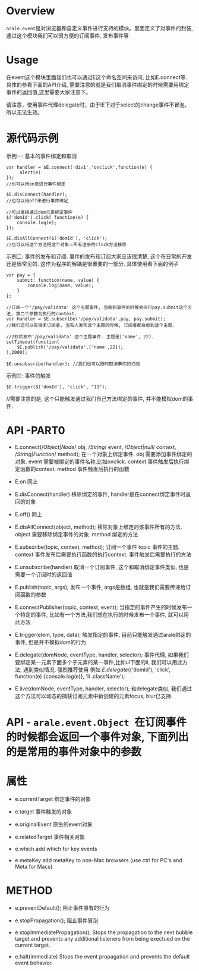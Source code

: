 Overview
========
`arale.event`是对浏览器和自定义事件进行支持的模块。里面定义了对事件的封装, 通过这个模块我们可以很方便的订阅事件, 发布事件等

Usage
=====
在event这个模块里面我们也可以通过E这个命名空间来访问, 比如E.connect等. 具体的参看下面的API介绍, 需要注意的就是我们取消事件绑定的时候需要用绑定事件的返回值,这里需要大家注意下。

请注意，使用事件代理delegate时，由于IE下对于select的change事件不冒泡，所以无法生效。


源代码示例
=====

示例一: 基本的事件绑定和取消

    var handler = $E.connect('div1','onclick',function(e) {
         alert(e)
    });
    //也可以用on来进行事件绑定

    $E.disConnect(handler);
    //也可以用off来进行事件绑定

    //可以直接通过dom元素绑定事件
    $('domId').click( function(e) {
        console.log(e);
    });

    $E.disAllConnect($('domId'), 'click');
    //也可以用这个方法把这个对象上所有注册的click方法移除

示例二: 事件的发布和订阅. 事件的发布和订阅大家应该很清楚, 这个在日常的开发还是很常见的. 这作为程序的解耦是很重要的一部分. 具体使用看下面的例子

    var pay = {
        submit: function(name, value) {
            console.log(name, value);
        }
    };

    //订阅一个'/pay/validata' 这个主题事件, 当收到事件的时候会执行pay.submit这个方法, 第二个参数为执行的context.
    var handler = $E.subscribe('/pay/validata',pay, pay.submit);
    //我们还可以有很多订阅者, 当有人发布这个主题的时候, 订阅者都会收到这个主题.

    //2秒后发布'/pay/validata' 这个主题事件. 主题是['name', 22]. 
    setTimeout(function(
        $E.publish('/pay/validata',['name',22]);
    ),2000);

    $E.unsubscribe(handler); //我们也可以随时取消事件的订阅



示例三: 事件的触发

`$E.trigger($('domId'), 'click', "11");`

//需要注意的是, 这个只能触发通过我们自己方法绑定的事件, 并不能模拟dom的事件.


API -PART0
=====

*   E.connect(/*Object|Node*/ obj, /*String*/ event, /*Object|null*/ context, /*String|Function*/ method);
    在一个对象上绑定事件.
    obj 需要添加事件绑定的对象. event 需要被绑定的事件名称,比如onclick. context 事件触发后执行绑定函数的context. method 事件触发后执行的函数

*   E.on
    同上

*   E.disConnect(handler)
    移除绑定的事件, handler是在connect绑定事件时返回的对象

*   E.off()
    同上

*   E.disAllConnect(object, method); 
    移除对象上绑定的该事件所有的方法.
    object 需要移除绑定事件的对象. method 绑定的方法

*   E.subscribe(topic, context, method);
    订阅一个事件
    topic 事件的主题. context 事件发布后需要执行函数的执行context. 事件触发后需要执行的方法

*   E.unsubscribe(handler)
    取消一个订阅事件, 这个和取消绑定事件类似, 也是需要一个订阅时的返回值

*   E.publish(topic, args);
    发布一个事件, args是数组, 也就是我们需要传递给订阅函数的参数

*   E.connectPublisher(topic, context, event);
    当指定的事件产生的时候发布一个特定的事件, 比如有一个方法,我们想在执行的时候发布一个事件, 就可以用此方法

*   E.trigger(elem, type, data);
    触发指定的事件, 目前只能触发通过arale绑定的事件, 但是并不模拟dom的行为

*   E.delegate(domNode, eventType, handler, selector); 
    事件代理, 如果我们要绑定某一元素下面多个子元素的某一事件,比如ul下面的li, 我们可以用此方法, 遇到类似情况, 强烈推荐使用
    例如 $E.delegate($('domId'), 'click', function(e) {console.log(e)}, 'li .className');

*   E.live(domNode, eventType, handler, selector);
    和delegate类似, 我们通过这个方法可以动态的捕获订阅元素中新创建的元素focus, blur已支持.


API - `arale.event.Object `在订阅事件的时候都会返回一个事件对象, 下面列出的是常用的事件对象中的参数
=====

属性
===
*   e.currentTarget
    绑定事件的对象

*   e.target
    事件触发的对象

*   e.originalEvent
    原生的event对象

*   e.relatedTarget
    事件相关对象

*   e.which
    add which for key events

*   e.metaKey
    add metaKey to non-Mac browsers (use ctrl for PC's and Meta for Macs)



METHOD
======

    
*   e.preventDefault();
    阻止事件原有的行为

*   e.stopPropagation();
    阻止事件冒泡

*   e.stopImmediatePropagation();
    Stops the propagation to the next bubble target and prevents any additional listeners from being exectued on the current target.

*   e.halt(immediate)
    Stops the event propagation and prevents the default event behavior.



